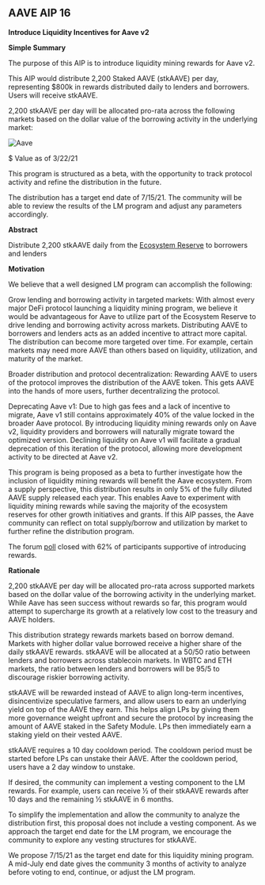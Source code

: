## **AAVE AIP 16**

**Introduce Liquidity Incentives for Aave v2**


**Simple Summary**

The purpose of this AIP is to introduce liquidity mining rewards for Aave v2.

This AIP would distribute 2,200 Staked AAVE (stkAAVE) per day, representing $800k in rewards distributed daily to lenders and borrowers. Users will receive stkAAVE.

2,200 stkAAVE per day will be allocated pro-rata across the following markets based on the dollar value of the borrowing activity in the underlying market:

![Aave](../assets/AIP-16/aip16-image.png)


$ Value as of 3/22/21

This program is structured as a beta, with the opportunity to track protocol activity and refine the distribution in the future.

The distribution has a target end date of 7/15/21. The community will be able to review the results of the LM program and adjust any parameters accordingly.

**Abstract**

Distribute 2,200 stkAAVE daily from the [Ecosystem Reserve](https://docs.aave.com/aavenomics/incentives-policy-and-aave-reserve) to borrowers and lenders

**Motivation**

We believe that a well designed LM program can accomplish the following:

Grow lending and borrowing activity in targeted markets: With almost every major DeFi protocol launching a liquidity mining program, we believe it would be advantageous for Aave to utilize part of the Ecosystem Reserve to drive lending and borrowing activity across markets. Distributing AAVE to borrowers and lenders acts as an added incentive to attract more capital. The distribution can become more targeted over time. For example, certain markets may need more AAVE than others based on liquidity, utilization, and maturity of the market.

Broader distribution and protocol decentralization: Rewarding AAVE to users of the protocol improves the distribution of the AAVE token. This gets AAVE into the hands of more users, further decentralizing the protocol.

Deprecating Aave v1: Due to high gas fees and a lack of incentive to migrate, Aave v1 still contains approximately 40% of the value locked in the broader Aave protocol. By introducing liquidity mining rewards only on Aave v2, liquidity providers and borrowers will naturally migrate toward the optimized version. Declining liquidity on Aave v1 will facilitate a gradual deprecation of this iteration of the protocol, allowing more development activity to be directed at Aave v2.

This program is being proposed as a beta to further investigate how the inclusion of liquidity mining rewards will benefit the Aave ecosystem. From a supply perspective, this distribution results in only 5% of the fully diluted AAVE supply released each year. This enables Aave to experiment with liquidity mining rewards while saving the majority of the ecosystem reserves for other growth initiatives and grants. If this AIP passes, the Aave community can reflect on total supply/borrow and utilization by market to further refine the distribution program.

The forum [poll](https://governance.aave.com/t/proposal-introduce-liquidity-incentives-for-aave-v2/2340/27) closed with 62% of participants supportive of introducing rewards.

**Rationale**

2,200 stkAAVE per day will be allocated pro-rata across supported markets based on the dollar value of the borrowing activity in the underlying market. While Aave has seen success without rewards so far, this program would attempt to supercharge its growth at a relatively low cost to the treasury and AAVE holders.

This distribution strategy rewards markets based on borrow demand. Markets with higher dollar value borrowed receive a higher share of the daily stkAAVE rewards. stkAAVE will be allocated at a 50/50 ratio between lenders and borrowers across stablecoin markets. In WBTC and ETH markets, the ratio between lenders and borrowers will be 95/5 to discourage riskier borrowing activity.

stkAAVE will be rewarded instead of AAVE to align long-term incentives, disincentivize speculative farmers, and allow users to earn an underlying yield on top of the AAVE they earn. This helps align LPs by giving them more governance weight upfront and secure the protocol by increasing the amount of AAVE staked in the Safety Module. LPs then immediately earn a staking yield on their vested AAVE.

stkAAVE requires a 10 day cooldown period. The cooldown period must be started before LPs can unstake their AAVE. After the cooldown period, users have a 2 day window to unstake.

If desired, the community can implement a vesting component to the LM rewards. For example, users can receive ½ of their stkAAVE rewards after 10 days and the remaining ½ stkAAVE in 6 months.

To simplify the implementation and allow the community to analyze the distribution first, this proposal does not include a vesting component. As we approach the target end date for the LM program, we encourage the community to explore any vesting structures for stkAAVE.

We propose 7/15/21 as the target end date for this liquidity mining program. A mid-July end date gives the community 3 months of activity to analyze before voting to end, continue, or adjust the LM program.
